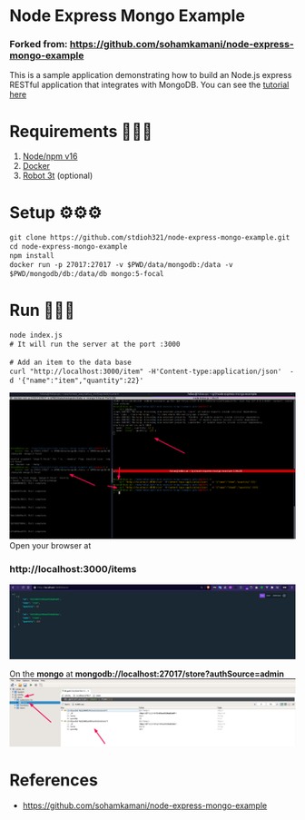 # Node Express Mongo Example
### Forked from: https://github.com/sohamkamani/node-express-mongo-example

This is a sample application demonstrating how to build an Node.js express RESTful application that integrates with MongoDB. You can see the [tutorial here](https://codetree.dev/node-rest-api-tutorial/)




# Requirements 📑📑📑
1. [Node/npm v16](https://computingforgeeks.com/how-to-install-node-js-on-ubuntu-debian/)
2. [Docker](https://docs.docker.com/get-docker/)
3. [Robot 3t](https://robomongo.org/download) (optional)

# Setup ⚙️⚙️⚙️
```
git clone https://github.com/stdioh321/node-express-mongo-example.git
cd node-express-mongo-example
npm install
docker run -p 27017:27017 -v $PWD/data/mongodb:/data -v $PWD/mongodb/db:/data/db mongo:5-focal
```
# Run 🏃🏃🏃
```
node index.js
# It will run the server at the port :3000

# Add an item to the data base
curl "http://localhost:3000/item" -H'Content-type:application/json'  -d '{"name":"item","quantity":22}'

```
![screenshot_01.png](./docs/screenshot_01.png)
Open your browser at 
### **http://localhost:3000/items**

![screenshot_02.png](./docs/screenshot_02.png)

On the **mongo** at **mongodb://localhost:27017/store?authSource=admin**
![screenshot_03.png](./docs/screenshot_03.png)

# References
*  https://github.com/sohamkamani/node-express-mongo-example